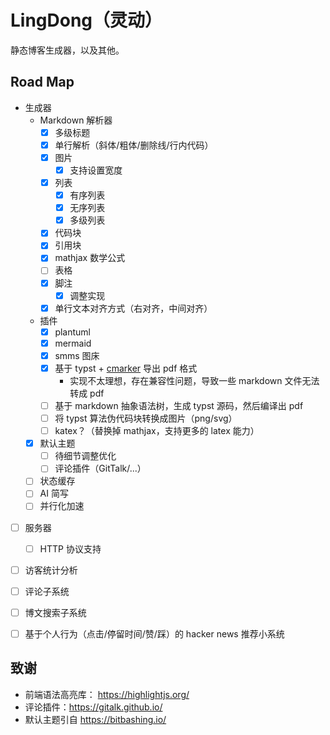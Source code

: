 # LingDong（灵动）

静态博客生成器，以及其他。

## Road Map

- 生成器
  - Markdown 解析器
    - [x] 多级标题
    - [x] 单行解析（斜体/粗体/删除线/行内代码）
    - [x] 图片
      - [x] 支持设置宽度
    - [x] 列表
      - [x] 有序列表
      - [x] 无序列表
      - [x] 多级列表
    - [x] 代码块
    - [x] 引用块
    - [x] mathjax 数学公式
    - [ ] 表格
    - [x] 脚注
      - [x] 调整实现
    - [x] 单行文本对齐方式（右对齐，中间对齐）
  - 插件
    - [x] plantuml
    - [x] mermaid
    - [x] smms 图床
    - [x] 基于 typst + [cmarker](https://typst.app/universe/package/cmarker/) 导出 pdf 格式
      - 实现不太理想，存在兼容性问题，导致一些 markdown 文件无法转成 pdf
    - [ ] 基于 markdown 抽象语法树，生成 typst 源码，然后编译出 pdf
    - [ ] 将 typst 算法伪代码块转换成图片（png/svg）
    - [ ] katex？（替换掉 mathjax，支持更多的 latex 能力）
  - [x] 默认主题
    - [ ] 待细节调整优化
    - [ ] 评论插件（GitTalk/...）
  - [ ] 状态缓存
  - [ ] AI 简写
  - [ ] 并行化加速

- [ ] 服务器
  - [ ] HTTP 协议支持
  
- [ ] 访客统计分析
- [ ] 评论子系统
- [ ] 博文搜索子系统

- [ ] 基于个人行为（点击/停留时间/赞/踩）的 hacker news 推荐小系统

## 致谢

- 前端语法高亮库： https://highlightjs.org/
- 评论插件：https://gitalk.github.io/
- 默认主题引自 https://bitbashing.io/
